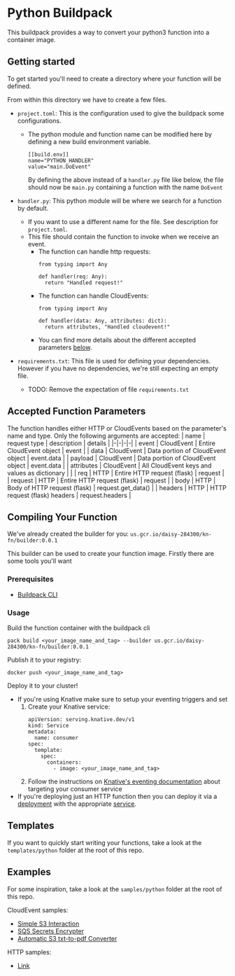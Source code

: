 # Python Buildpack

This buildpack provides a way to convert your python3 function into a container image.

## Getting started
To get started you'll need to create a directory where your function will be defined.

From within this directory we have to create a few files.
* <a name="project.toml"></a>`project.toml`: This is the configuration used to give the buildpack some configurations.
  * The python module and function name can be modified here by defining a new build environment variable.
    ```
    [[build.env]]
    name="PYTHON_HANDLER"
    value="main.DoEvent"
    ```
    By defining the above instead of a `handler.py` file like below, the file should now be `main.py` containing a function with the name `DoEvent`

* `handler.py`: This python module will be where we search for a function by default.
  * If you want to use a different name for the file. See description for `project.toml`.
  * This file should contain the function to invoke when we receive an event.
    * The function can handle http requests:
      ```
      from typing import Any

      def handler(req: Any):
        return "Handled request!"
      ```
    * The function can handle CloudEvents:
      ```
      from typing import Any

      def handler(data: Any, attributes: dict):
        return attributes, "Handled cloudevent!"
      ```
    * You can find more details about the different accepted parameters [below](#fp).

* `requirements.txt`: This file is used for defining your dependencies. However if you have no dependencies, we're still expecting an empty file.
  * TODO: Remove the expectation of file `requirements.txt`

## <a name="fp"></a> Accepted Function Parameters
The function handles either HTTP or CloudEvents based on the parameter's name and type. Only the following arguments are accepted:
| name | request type | description | details |
|-|-|-|-|
| event | CloudEvent | Entire CloudEvent object | event |
| data | CloudEvent | Data portion of CloudEvent object | event.data |
| payload | CloudEvent | Data portion of CloudEvent object | event.data |
| attributes | CloudEvent | All CloudEvent keys and values as dictionary | |
| req | HTTP | Entire HTTP request (flask) | request |
| request | HTTP | Entire HTTP request (flask) | request |
| body | HTTP | Body of HTTP request (flask) | request.get_data() |
| headers | HTTP | HTTP request (flask) headers | request.headers |

## Compiling Your Function
We've already created the builder for you: `us.gcr.io/daisy-284300/kn-fn/builder:0.0.1`

This builder can be used to create your function image. Firstly there are some tools you'll want

### Prerequisites
* [Buildpack CLI](https://buildpacks.io/docs/tools/pack/)

### <a name="usage"></a> Usage
Build the function container with the buildpack cli
```
pack build <your_image_name_and_tag> --builder us.gcr.io/daisy-284300/kn-fn/builder:0.0.1
```

Publish it to your registry:
```
docker push <your_image_name_and_tag>
```

Deploy it to your cluster!
* If you're using Knative make sure to setup your eventing triggers and set
  1. Create your Knative service:
      ```
      apiVersion: serving.knative.dev/v1
      kind: Service
      metadata:
        name: consumer
      spec:
        template:
          spec:
            containers:
              - image: <your_image_name_and_tag>
      ```
  1. Follow the instructions on [Knative's eventing documentation](https://knative.dev/docs/eventing/broker/) about targeting your consumer service
* If you're deploying just an HTTP function then you can deploy it via a [deployment](https://kubernetes.io/docs/concepts/workloads/controllers/deployment/) with the appropriate [service](https://kubernetes.io/docs/concepts/services-networking/service/).

## Templates
If you want to quickly start writing your functions, take a look at the `templates/python` folder at the root of this repo.

## Examples
For some inspiration, take a look at the `samples/python` folder at the root of this repo.

CloudEvent samples:
- [Simple S3 Interaction](https://gitlab.eng.vmware.com/daisy/functions/buildpacks/-/tree/master/samples/python/cloudevent/s3_lamba)
- [SQS Secrets Encrypter](https://gitlab.eng.vmware.com/daisy/functions/buildpacks/-/tree/master/samples/python/cloudevent/sqs-lambda)
- [Automatic S3 txt-to-pdf Converter](https://gitlab.eng.vmware.com/daisy/functions/buildpacks/-/tree/master/samples/python/cloudevent/txt-to-pdf)

HTTP samples:
- [Link](https://gitlab.eng.vmware.com/daisy/functions/buildpacks/-/tree/master/samples/python/http)

